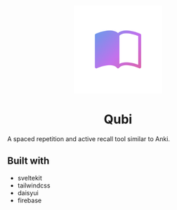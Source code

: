 <p align="center">
    <a>
    <img height="200" width="200" src="./Icon without BG (Rounded).png">
    </a>
    <h1 align="center"><b>Qubi</b></h1>
</p>

A spaced repetition and active recall tool similar to Anki.

## Built with
- sveltekit
- tailwindcss
- daisyui
- firebase
